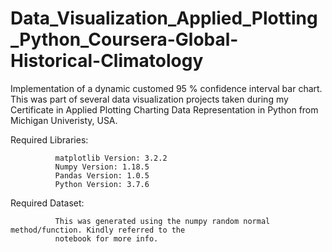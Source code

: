# Data_Visualization_Applied_Plotting_Python_Coursera-Global-Historical-Climatology

Implementation of a dynamic customed 95 % confidence interval bar chart. This was part of several data visualization projects taken during my Certificate in Applied Plotting Charting Data Representation in Python from Michigan Univeristy, USA.

Required Libraries:

              matplotlib Version: 3.2.2
              Numpy Version: 1.18.5
              Pandas Version: 1.0.5
              Python Version: 3.7.6

Required Dataset:

              This was generated using the numpy random normal method/function. Kindly referred to the 
              notebook for more info.
